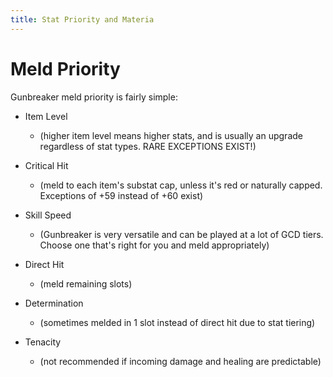 ```yaml
---
title: Stat Priority and Materia
---
```

# Meld Priority
Gunbreaker meld priority is fairly simple:

- Item Level 
  - (higher item level means higher stats, and is usually an upgrade regardless of stat types. RARE EXCEPTIONS EXIST!)

- Critical Hit 
  - (meld to each item's substat cap, unless it's red or naturally capped. Exceptions of +59 instead of +60 exist) 

- Skill Speed 
  - (Gunbreaker is very versatile and can be played at a lot of GCD tiers. Choose one that's right for you and meld appropriately)

- Direct Hit 
  - (meld remaining slots) 

- Determination 
  - (sometimes melded in 1 slot instead of direct hit due to stat tiering)

- Tenacity 
  - (not recommended if incoming damage and healing are predictable)